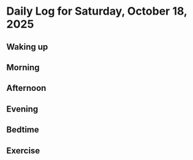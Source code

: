 # Daily Log for Saturday, October 18, 2025

## Waking up

## Morning

## Afternoon

## Evening

## Bedtime

## Exercise
